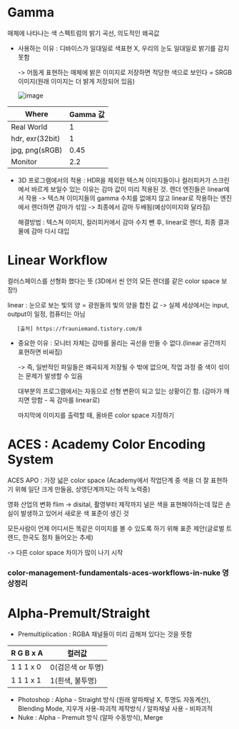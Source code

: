 # Gamma
매체에 나타나는 색 스펙트럼의 밝기 곡선, 의도적인 왜곡값

* 사용하는 이유 : 디바이스가 일대일로 색표현 X, 우리의 눈도 일대일로 밝기를 감지 못함

  -> 어둡게 표현하는 매체에 밝은 이미지로 저장하면 적당한 색으로 보인다 = SRGB 이미지(원래 이미지는 더 밝게 저장되어 있음)
  
  ![image](https://user-images.githubusercontent.com/90564649/135703889-be4aabcb-ea0b-4f50-9256-5219c2aaaff0.png)
  
  
  
|Where|Gamma 값|
|---|---|
|Real World| 1|
|hdr, exr(32bit)| 1|
|jpg, png(sRGB)| 0.45|
|Monitor| 2.2|
  
  
* 3D 프로그램에서의 적용 : HDR을 제외한 텍스쳐 이미지들이나 컬러피커가 스크린에서 바르게 보일수 있는 이유는 감마 값이 미리 적용된 것.
   렌더 엔진들은 linear에서 작용 -> 텍스쳐 이미지들의 gamma 수치를 없애지 않고 linear로 작용하는 엔진에서 렌더하면 감마가 섞임 
   -> 최종에서 감마 두배됨(예상이미지와 달라짐)
   
    해결방법 : 텍스쳐 이미지, 컬러피커에서 감마 수치 뺀 후, linear로 렌더, 최종 결과물에 감마 다시 대입

  
  
 # Linear Workflow
  컬러스페이스를 선형화 했다는 뜻 (3D에서 씬 안의 모든 렌더를 같은 color space 보장!)
  
  linear : 눈으로 보는 빛의 양 = 광원들의 빛의 양을 합친 값 -> 실제 세상에서는 input, output이 일정, 컴퓨터는 아님
  
       [출처] https://frauniemand.tistory.com/8
  
  * 중요한 이유 : 모니터 자체는 감마를 올리는 곡선을 만들 수 없다.(linear 공간까지 표현하면 비싸짐)
             
      -> 즉, 일반적인 파일들은 왜곡되게 저장될 수 밖에 없으며, 작업 과정 중 색이 섞이는 문제가 발생할 수 있음
              
      대부분의 프로그램에서는 자동으로 선형 변환이 되고 있는 상황이긴 함. (감마가 깨지면 망함 - 꼭 감마를 linear로)
      
      마지막에 이미지를 출력할 때, 올바른 color space 지정하기
  


 # ACES : Academy Color Encoding System 
  ACES APO : 가장 넓은 color space (Academy에서 작업단계 중 색을 더 잘 표현하기 위해 일단 크게 만들음, 상영단계까지는 아직 노력중) 
  
 영화 산업의 변화 flim -> disital, 촬영부터 제작까지 널은 색을 표현해야하는데 많은 손실이 발생하고 있어서 새로운 색 표준이 생긴 것
 
 모든사람이 언제 어디서든 똑같은 이미지를 볼 수 있도록 하기 위해 표준 제안(글로벌 트렌드, 한국도 점차 들어오는 추세)
  
  -> 다른 color space 차이가 많이 나기 시작
  
  
### color-management-fundamentals-aces-workflows-in-nuke 영상정리
  

  
# Alpha-Premult/Straight

* Premultiplication : RGBA 채널들이 미리 곱해져 있다는 것을 뜻함

|R  G  B  x  A | 컬러값|
|---|---|
|1  1  1  x  0 | 0(검은색 or 투명)|
|1  1  1  x  1 | 1(흰색, 불투명)|

* Photoshop : Alpha - Straight 방식 (원래 알파채널 X, 투명도 자동계산), Blending Mode, 지우개 사용-파괴적 제작방식 / 알파채널 사용 - 비파괴적
* Nuke : Alpha - Premult 방식 (알파 수동방식), Merge
